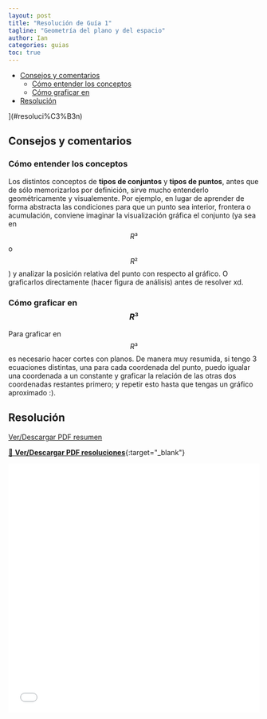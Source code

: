 ```yaml
---
layout: post
title: "Resolución de Guía 1"
tagline: "Geometría del plano y del espacio"
author: Ian
categories: guias
toc: true
---
```



<!-- TOC -->

- [Consejos y comentarios](#consejos-y-comentarios)
    - [Cómo entender los conceptos](#c%C3%B3mo-entender-los-conceptos)
    - [Cómo graficar en](#c%C3%B3mo-graficar-en)
- [Resolución](#resoluci%C3%B3n)

<!-- /TOC -->](#resoluci%C3%B3n)

<!-- /TOC -->

## Consejos y comentarios
### Cómo entender los conceptos
Los distintos conceptos de **tipos de conjuntos** y **tipos de puntos**, antes que de sólo memorizarlos por definición, sirve mucho entenderlo geométricamente y visualemente. Por ejemplo, en lugar de aprender de forma abstracta las condiciones para que un punto sea interior, frontera o acumulación, conviene imaginar la visualización gráfica el conjunto (ya sea en $$R³$$ o $$R²$$) y analizar la posición relativa del punto con respecto al gráfico. O graficarlos directamente (hacer figura de análisis) antes de resolver xd. 

### Cómo graficar en $$R³$$
Para graficar en $$R³$$ es necesario hacer cortes con planos. De manera muy resumida, si tengo 3 ecuaciones distintas, una para cada coordenada del punto, puedo igualar una coordenada a un constante y graficar la relación de las otras dos coordenadas restantes primero; y repetir esto hasta que tengas un gráfico aproximado :).


## Resolución
[Ver/Descargar PDF resumen](../../../../docs/resumenes/Resumen_Guia1.pdf)

[📄 **Ver/Descargar PDF resoluciones**](../../../../docs/resoluciones/Resolucion_Guia1.pdf){:target="_blank"}
<div class="pdf-container">
  <embed 
    src="../../../../docs/resoluciones/Resolucion_Guia1.pdf#toolbar=0&view=FitH" 
    type="application/pdf" 
    width="100%" 
    height="500px"
  >
</div>

